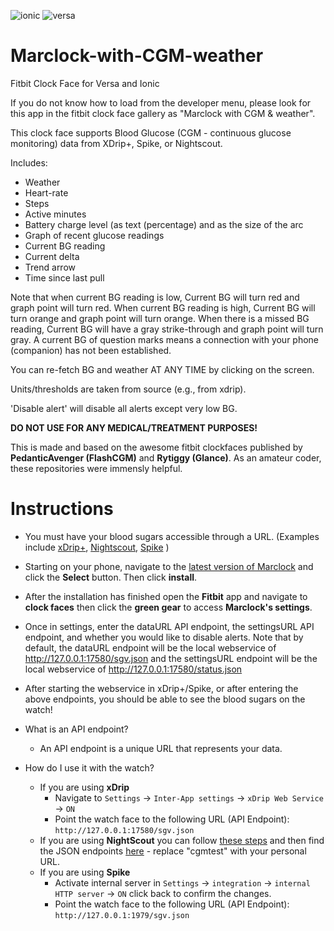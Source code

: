 ![ionic](https://i.imgur.com/Ys9Eu1p.png "ionic") 
![versa](https://i.imgur.com/psYb768.png "versa")

# Marclock-with-CGM-weather
Fitbit Clock Face for Versa and Ionic

If you do not know how to load from the developer menu, please look for this app in the fitbit clock face gallery as "Marclock with CGM & weather".

This clock face supports Blood Glucose (CGM - continuous glucose monitoring) data from XDrip+, Spike, or Nightscout. 

Includes: 

- Weather
- Heart-rate
- Steps
- Active minutes
- Battery charge level (as text (percentage) and as the size of the arc
- Graph of recent glucose readings
- Current BG reading
- Current delta
- Trend arrow
- Time since last pull

Note that when current BG reading is low, Current BG will turn red and graph point will turn red. When current BG reading is high, Current BG will turn orange and graph point will turn orange. When there is a missed BG reading, Current BG will have a gray strike-through and graph point will turn gray. A current BG of question marks means a connection with your phone (companion) has not been established.

You can re-fetch BG and weather AT ANY TIME by clicking on the screen.

Units/thresholds are taken from source (e.g., from xdrip).

'Disable alert' will disable all alerts except very low BG.

**DO NOT USE FOR ANY MEDICAL/TREATMENT PURPOSES!**

This is made and based on the awesome fitbit clockfaces published by **PedanticAvenger (FlashCGM)** and **Rytiggy (Glance)**. As an amateur coder, these repositories were immensly helpful.

# Instructions
- You must have your blood sugars accessible through a URL. (Examples include [xDrip+](https://github.com/jamorham/xDrip-plus), [Nightscout](http://www.nightscout.info/wiki/welcome/set-up-nightscout-using-heroku), [Spike](https://spike-app.com/) )
- Starting on your phone, navigate to the [latest version of Marclock](https://gam.fitbit.com/gallery/clock/9eacf714-5b23-40c8-9621-ded74bd9edf9) and click the **Select** button. Then click **install**. 
- After the installation has finished open the **Fitbit** app and navigate to **clock faces** then click the **green gear** to access **Marclock's settings**.
- Once in settings, enter the dataURL API endpoint, the settingsURL API endpoint, and whether you would like to disable alerts. Note that by default, the dataURL endpoint will be the local webservice of http://127.0.0.1:17580/sgv.json and the settingsURL endpoint will be the local webservice of http://127.0.0.1:17580/status.json
- After starting the webservice in xDrip+/Spike, or after entering the above endpoints, you should be able to see the blood sugars on the watch! 

- What is an API endpoint?
  - An API endpoint is a unique URL that represents your data.
- How do I use it with the watch? 
  - If you are using **xDrip** 
    - Navigate to `Settings` -> `Inter-App settings` -> `xDrip Web Service` -> `ON` 
    - Point the watch face to the following URL (API Endpoint): `http://127.0.0.1:17580/sgv.json`
  - If you are using **NightScout** you can follow [these steps](http://www.nightscout.info/wiki/welcome/set-up-nightscout-using-heroku) and then find the JSON endpoints [here](https://github.com/nightscout/cgm-remote-monitor/wiki/API-v1.0.0-beta-Endpoints) - replace "cgmtest" with your personal URL.
  - If you are using **Spike**  
    - Activate internal server in `Settings` -> `integration` -> `internal HTTP server` -> `ON` click back to confirm the changes.
    - Point the watch face to the following URL (API Endpoint): `http://127.0.0.1:1979/sgv.json`

